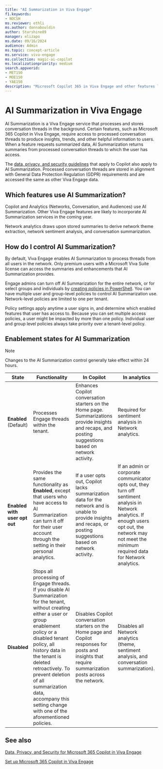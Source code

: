 ```yaml
---
title: "AI Summarization in Viva Engage"
f1.keywords:
- NOCSH
ms.reviewer: ethli
ms.author: donnabouldin
author: Starshine89
manager: elizapo
ms.date: 09/16/2024
audience: Admin
ms.topic: concept-article
ms.service: viva-engage
ms.collection: magic-ai-copilot
ms.localizationpriority: medium
search.appverid:
- MET150
- MOE150
- YAE150
description: "Microsoft Copilot 365 in Viva Engage and other features leverage AI Summarization"
---
```


# AI Summarization in Viva Engage

AI Summarization is a Viva Engage service that processes and stores conversation threads in the background. Certain features, such as Microsoft 365 Copilot in Viva Engage, require access to processed conversation threads to produce insights, trends, and other helpful information to users. When a feature requests summarized data, AI Summarization returns summaries from processed conversation threads to which the user has access.

The [data, privacy, and security guidelines](/viva/engage/manage-security-and-compliance/data-privacy-security-copilot-engage) that apply to Copilot also apply to AI Summarization. Processed conversation threads are stored in alignment with General Data Protection Regulation (GDPR) requirements and are accessed the same as other Viva Engage data.

## Which features use AI Summarization?

Copilot and Analytics (Networks, Conversation, and Audiences) use AI Summarization. Other Viva Engage features are likely to incorporate AI Summarization services in the coming year.

Network analytics draws upon stored summaries to derive network theme extraction, network sentiment analysis, and conversation summarization.

## How do I control AI Summarization?

By default, Viva Engage enables AI Summarization to process threads from all users in the network. Only premium users with a Microsoft Viva Suite license can access the summaries and enhancements that AI Summarization provides.

Engage admins can turn off AI Summarization for the entire network, or for select groups and individuals by [creating policies in PowerShell](/viva/feature-access-management#create-and-manage-access-policies-for-viva-features). You can have multiple user and group-level policies to control AI Summarization use. Network-level policies are limited to one per tenant.  

Policy settings apply anytime a user signs in, and determine which enabled features that user has access to. Because you can set multiple access policies, a user might be impacted by more than one policy. Individual user and group level policies always take priority over a tenant-level policy.

## Enablement states for AI Summarization

>[!NOTE]
>Changes to the AI Summarization control generally take effect within 24 hours.

|State| Functionality| In Copilot| In analytics|
|--------|------------|----------|-------------|
|**Enabled** (Default)| Processes Engage threads within the tenant.|Enhances Copilot conversation starters on the Home page. Summarizations provide insights and recaps, and  posting suggestions based on network activity.|Required for sentiment analysis in Network analytics.|
|**Enabled with user opt out**|Provides the same functionality as **Enabled**, except that users who have access to AI Summarization can turn it off for their user account through the setting in their personal analytics.|If a user opts out, Copilot lacks summarization data for the network and is unable to provide insights and recaps, or posting suggestions based on network activity.|If an admin or corporate communicator opts out, they turn off sentiment analysis in Network analytics. If enough users opt out, the network may not meet the minimum required data for Network analytics.|
|**Disabled**|Stops all processing of Engage threads. If you disable AI Summarization for the tenant, without creating either a user or group enablement policy or a disabled tenant policy, all history data in the tenant is deleted retroactively. To prevent deletion of all summarization data, accompany this setting change with one of the aforementioned policies.|Disables Copilot conversation starters on the Home page and Copilot responses for posts and insights that require summarization posts across the network.|Disables all Network analytics (theme, sentiment analysis, and conversation summarization).|

## See also

[Data, Privacy, and Security for Microsoft 365 Copilot in Viva Engage](/viva/engage/manage-security-and-compliance/data-privacy-security-copilot-engage)

[Set up Microsoft 365 Copilot in Viva Engage](/viva/engage/configure-copilot-for-engage)
